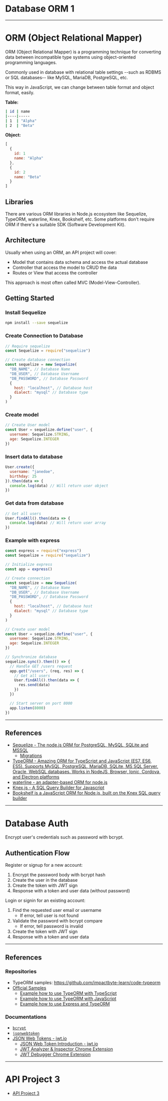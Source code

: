 # Database ORM 1

---

# ORM (Object Relational Mapper)

ORM (Object Relational Mapper) is a programming technique for converting data between incompatible type systems using object-oriented programming languages.

Commonly used in database with relational table settings --such as RDBMS or SQL databases-- like MySQL, MariaDB, PostgreSQL, etc.

This way in JavaScript, we can change between table format and object format, easily.

**Table:**

```sh
| id | name
|----|-----
| 1  | "Alpha"
| 2  | "Beta"
```

**Object:**

```js
[
  {
    id: 1
    name: "Alpha"
  },
  {
    id: 2
    name: "Beta"
  }
]
```

## Libraries

There are various ORM libraries in Node.js ecosystem like Sequelize, TypeORM, waterline, Knex, Bookshelf, etc. Some platforms don't require ORM if there's a suitable SDK (Software Development Kit).

## Architecture

Usually when using an ORM, an API project will cover:

- Model that contains data schema and access the actual database
- Controller that access the model to CRUD the data
- Routes or View that access the controller

This approach is most often called MVC (Model-View-Controller).

## Getting Started

### Install Sequelize

```sh
npm install --save sequelize
```

### Create Connection to Database

```js
// Require sequelize
const Sequelize = require("sequelize")

// Create database connection
const sequelize = new Sequelize(
  "DB_NAME", // Database Name
  "DB_USER", // Database Username
  "DB_PASSWORD", // Database Password
  {
    host: "localhost", // Database host
    dialect: "mysql" // Database type
  }
)
```

### Create model

```js
// Create User model
const User = sequelize.define("user", {
  username: Sequelize.STRING,
  age: Sequelize.INTEGER
})
```

### Insert data to database

```js
User.create({
  username: "janedoe",
  birthday: 25
}).then(data => {
  console.log(data) // Will return user object
})
```

### Get data from database

```js
// Get all users
User.findAll().then(data => {
  console.log(data) // Will return user array
})
```

### Example with express

```js
const express = require("express")
const Sequelize = require("sequelize")

// Initialize express
const app = express()

// Create connection
const sequelize = new Sequelize(
  "DB_NAME", // Database Name
  "DB_USER", // Database Username
  "DB_PASSWORD", // Database Password
  {
    host: "localhost", // Database host
    dialect: "mysql" // Database type
  }
)

// Create user model
const User = sequelize.define("user", {
  username: Sequelize.STRING,
  age: Sequelize.INTEGER
})

// Synchronize database
sequelize.sync().then(() => {
  // Handle GET /users request
  app.get("/users", (req, res) => {
    // Get all users
    User.findAll().then(data => {
      res.send(data)
    })
  })

  // Start server on port 8000
  app.listen(8000)
})
```

---

## References

- [Sequelize - The node.js ORM for PostgreSQL, MySQL, SQLite and MSSQL](http://docs.sequelizejs.com)
  - [Migrations](http://docs.sequelizejs.com/manual/tutorial/migrations.html)
- [TypeORM - Amazing ORM for TypeScript and JavaScript (ES7, ES6, ES5). Supports MySQL, PostgreSQL, MariaDB, SQLite, MS SQL Server, Oracle, WebSQL databases. Works in NodeJS, Browser, Ionic, Cordova, and Electron platforms](http://typeorm.io)
- [waterline - an adapter-based ORM for node.js](http://waterlinejs.org)
- [Knex.js - A SQL Query Builder for Javascript](http://knexjs.org)
- [Bookshelf is a JavaScript ORM for Node.js, built on the Knex SQL query builder](http://bookshelfjs.org)

---

# Database Auth

Encrypt user's credentials such as password with bcrypt.

## Authentication Flow

Register or signup for a new account:

1.  Encrypt the password body with bcrypt hash
2.  Create the user in the database
3.  Create the token with JWT sign
4.  Response with a token and user data (without password)

Login or signin for an existing account:

1.  Find the requested user email or username
    - If error, tell user is not found
2.  Validate the password with bcrypt compare
    - If error, tell password is invalid
3.  Create the token with JWT sign
4.  Response with a token and user data

---

## References

### Repositories

- TypeORM samples: https://github.com/impactbyte-learn/code-typeorm
- [Official Samples](http://typeorm.io/#/undefined/samples)
  - [Example how to use TypeORM with TypeScript](https://github.com/typeorm/typescript-example)
  - [Example how to use TypeORM with JavaScript](https://github.com/typeorm/javascript-example)
  - [Example how to use Express and TypeORM](https://github.com/typeorm/typescript-express-example)

### Documentations

- [`bcrypt`](https://npm.im/bcrypt)
- [`jsonwebtoken`](https://npm.im/jsonwebtoken)
- [JSON Web Tokens - jwt.io](https://jwt.io)
  - [JSON Web Token Introduction - jwt.io](https://jwt.io/introduction)
  - [JWT Analyzer & Inspector Chrome Extension](https://chrome.google.com/webstore/detail/jwt-analyzer-inspector/henclmbnehmcpbjgipaajbggekefngob?hl=en)
  - [JWT Debugger Chrome Extension](https://chrome.google.com/webstore/detail/jwt-debugger/ppmmlchacdbknfphdeafcbmklcghghmd?hl=en)

---

# API Project 3

- [API Project 3](../api-project-3/README.md)
